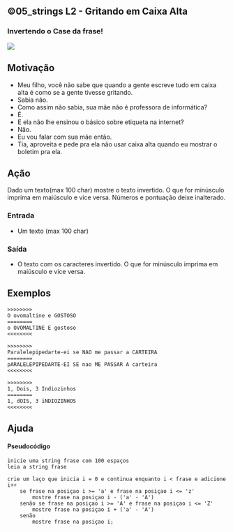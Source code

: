 ## ©05_strings L2 - Gritando em Caixa Alta
### Invertendo o Case da frase!

![](__capa.jpg)

## Motivação

*   Meu filho, você não sabe que quando a gente escreve tudo em caixa alta é como se a gente tivesse gritando.
*   Sabia não.
*   Como assim não sabia, sua mãe não é professora de informática?
*   É.
*   E ela não lhe ensinou o básico sobre etiqueta na internet?
*   Não.
*   Eu vou falar com sua mãe então.
*   Tia, aproveita e pede pra ela não usar caixa alta quando eu mostrar o boletim pra ela.

## Ação

Dado um texto(max 100 char) mostre o texto invertido. O que for minúsculo imprima em maiúsculo e vice versa. Números e pontuação deixe inalterado.

### Entrada

*   Um texto (max 100 char)

### Saída

*   O texto com os caracteres invertido. O que for minúsculo imprima em maiúsculo e vice versa.

## Exemplos

```
>>>>>>>>
O ovomaltine e GOSTOSO
========
o OVOMALTINE E gostoso
<<<<<<<<

>>>>>>>>
Paralelepipedarte-ei se NAO me passar a CARTEIRA
========
pARALELEPIPEDARTE-EI SE nao ME PASSAR A carteira
<<<<<<<<

>>>>>>>>
1, Dois, 3 Indiozinhos
========
1, dOIS, 3 iNDIOZINHOS
<<<<<<<<
```
## Ajuda
#### Pseudocódigo
```
inicie uma string frase com 100 espaços
leia a string frase

crie um laço que inicia i = 0 e continua enquanto i < frase e adicione i++
    se frase na posiçao i >= 'a' e frase na posiçao i <= 'z'
        mostre frase na posiçao i - ('a' - 'A')
    senão se frase na posiçao i >= 'A' e frase na posiçao i <= 'Z'
        mostre frase na posiçao i + ('a' - 'A')
    senão
        mostre frase na posiçao i;
```
#
